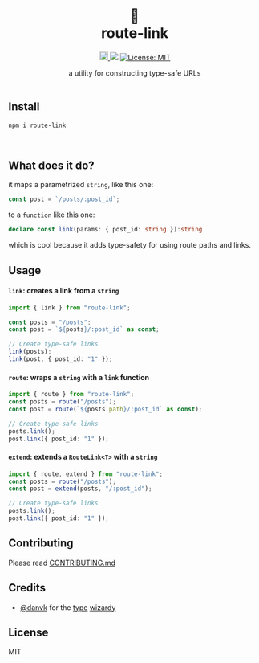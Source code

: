 <h1 align="center" style="margin-top:0;"> 
<div>🔗</div>
<div>route-link</div> </h1>
<p align="center">
  <a href="https://www.npmjs.com/package/route-link">
    <img src="https://badge.fury.io/js/route-link.svg" alt="npm version" height="18">
  </a>
  <img src="https://img.shields.io/bundlephobia/minzip/route-link" />
  <a href="https://github.com/kefranabg/readme-md-generator/blob/master/LICENSE">
    <img alt="License: MIT" src="https://img.shields.io/badge/license-MIT-blue.svg" target="_blank" />
  </a>
</p>

<div align="center">a utility for constructing type-safe URLs</div>

<br/>

## **Install**

`npm i route-link`

<br/>

## **What does it do?**

it maps a parametrized `string`, like this one:

```typescript
const post = `/posts/:post_id`;
```

to a `function` like this one:

```typescript
declare const link(params: { post_id: string }):string
```

which is cool because it adds type-safety for using route paths and links.

## **Usage**

#### **`link`**: creates a link from a `string`

```typescript
import { link } from "route-link";

const posts = "/posts";
const post = `${posts}/:post_id` as const;

// Create type-safe links
link(posts);
link(post, { post_id: "1" });
```

#### **`route`**: wraps a `string` with a `link` function

```typescript
import { route } from "route-link";
const posts = route("/posts");
const post = route(`${posts.path}/:post_id` as const);

// Create type-safe links
posts.link();
post.link({ post_id: "1" });
```

#### **`extend`**: extends a `RouteLink<T>` with a `string`

```typescript
import { route, extend } from "route-link";
const posts = route("/posts");
const post = extend(posts, "/:post_id");

// Create type-safe links
posts.link();
post.link({ post_id: "1" });
```

## Contributing

Please read [CONTRIBUTING.md](https://github.com/orouz/path-link/blob/master/.github/CONTRIBUTING.MD)

## Credits

- [@danvk](https://github.com/danvk) for the [type](https://twitter.com/danvdk/status/1301707026507198464?lang=en) [wizardy](https://stackoverflow.com/questions/51488717/declaring-dependent-argument-types-for-optional-arguments-with-conditional-types/64796265#64796265)

## License

MIT
